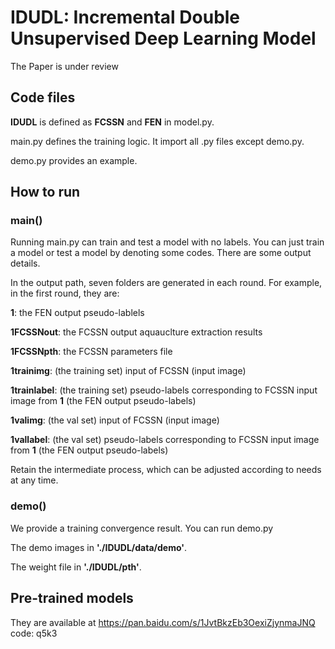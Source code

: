 # IDUDL: Incremental Double Unsupervised Deep Learning Model

The Paper is under review


## Code files

**IDUDL** is defined as **FCSSN** and **FEN** in model.py.

main.py defines the training logic. It import all .py files except demo.py.

demo.py provides an example.

## How to run

###  main()
Running main.py can train and test a model with no labels. You can just train a model or test a model by denoting some codes. There are some output details.

In the output path, seven folders are generated in each round. For example, in the first round, they are:

**1**: the FEN output pseudo-lablels

**1FCSSNout**: the FCSSN output aquauclture extraction results

**1FCSSNpth**: the FCSSN parameters  file

**1trainimg**: (the training set) input of FCSSN (input image)

**1trainlabel**: (the training set) pseudo-labels corresponding to FCSSN input image from **1** (the FEN output pseudo-labels)

**1valimg**: (the val set)  input of FCSSN (input image)

**1vallabel**: (the val set) pseudo-labels corresponding to FCSSN input image from **1** (the FEN output pseudo-labels)

Retain the intermediate process, which can be adjusted according to needs at any time.



### demo()

We provide a training convergence result. You can run demo.py

The demo images in **'./IDUDL/data/demo'**.

The weight file in **'./IDUDL/pth'**.



## Pre-trained models

They are available at https://pan.baidu.com/s/1JvtBkzEb3OexiZjynmaJNQ  code: q5k3 
